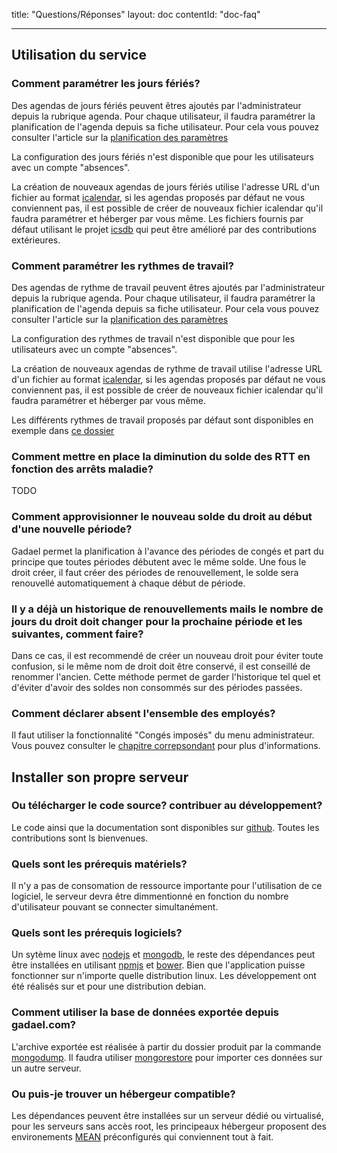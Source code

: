 title: "Questions/Réponses"
layout: doc
contentId: "doc-faq"

---


## Utilisation du service

### Comment paramétrer les jours fériés?

Des agendas de jours fériés peuvent êtres ajoutés par l'administrateur depuis la rubrique agenda. Pour chaque utilisateur, il faudra paramétrer la planification de l'agenda depuis sa fiche utilisateur. Pour cela vous pouvez consulter l'article sur la [planification des paramètres](010-planification-des-parametres.html#choix-de-lagenda-des-jours-fériés)

La configuration des jours fériés n'est disponible que pour les utilisateurs avec un compte "absences".

La création de nouveaux agendas de jours fériés utilise l'adresse URL d'un fichier au format [icalendar](https://fr.wikipedia.org/wiki/ICalendar), si les agendas proposés par défaut ne vous conviennent pas, il est possible de créer de nouveaux fichier icalendar qu'il faudra paramétrer et héberger par vous même. Les fichiers fournis par défaut utilisant le projet [icsdb](https://github.com/gadael/icsdb) qui peut être amélioré par des contributions extérieures.

### Comment paramétrer les rythmes de travail?

Des agendas de rythme de travail peuvent êtres ajoutés par l'administrateur depuis la rubrique agenda. Pour chaque utilisateur, il faudra paramétrer la planification de l'agenda depuis sa fiche utilisateur. Pour cela vous pouvez consulter l'article sur la [planification des paramètres](010-planification-des-parametres.html#changement-de-rythme-de-travail)

La configuration des rythmes de travail n'est disponible que pour les utilisateurs avec un compte "absences".

La création de nouveaux agendas de rythme de travail utilise l'adresse URL d'un fichier au format [icalendar](https://fr.wikipedia.org/wiki/ICalendar), si les agendas proposés par défaut ne vous conviennent pas, il est possible de créer de nouveaux fichier icalendar qu'il faudra paramétrer et héberger par vous même.

Les différents rythmes de travail proposés par défaut sont disponibles en exemple dans [ce dossier](https://github.com/gadael/gadael/tree/master/public/calendars)

### Comment mettre en place la diminution du solde des RTT en fonction des arrêts maladie?

TODO

### Comment approvisionner le nouveau solde du droit au début d'une nouvelle période?

Gadael permet la planification à l'avance des périodes de congés et part du principe que toutes périodes débutent avec le même solde. Une fous le droit créer, il faut créer des périodes de renouvellement, le solde sera renouvellé automatiquement à chaque début de période.

### Il y a déjà un historique de renouvellements mails le nombre de jours du droit doit changer pour la prochaine période et les suivantes, comment faire?

Dans ce cas, il est recommendé de créer un nouveau droit pour éviter toute confusion, si le même nom de droit doit être conservé, il est conseillé de renommer l'ancien. Cette méthode permet de garder l'historique tel quel et d'éviter d'avoir des soldes non consommés sur des périodes passées.

### Comment déclarer absent l'ensemble des employés?

Il faut utiliser la fonctionnalité "Congés imposés" du menu administrateur. Vous pouvez consulter le [chapitre correpsondant](002-guide-de-l-administrateur.html#Conges-imposes) pour plus d'informations.


## Installer son propre serveur

### Ou télécharger le code source? contribuer au développement?

Le code ainsi que la documentation sont disponibles sur [github](https://github.com/gadael/). Toutes les contributions sont ls bienvenues.

### Quels sont les prérequis matériels?

Il n'y a pas de consomation de ressource importante pour l'utilisation de ce logiciel, le serveur devra être dimmentionné en fonction du nombre d'utilisateur pouvant se connecter simultanément.

### Quels sont les prérequis logiciels?

Un sytème linux avec [nodejs](https://nodejs.org/) et [mongodb](https://www.mongodb.com/), le reste des dépendances peut être installées en utilisant [npmjs](https://www.npmjs.com/) et [bower](https://bower.io/). Bien que l'application puisse fonctionner sur n'importe quelle distribution linux. Les développement ont été réalisés sur et pour une distribution debian.

### Comment utiliser la base de données exportée depuis gadael.com?

L'archive exportée est réalisée à partir du dossier produit par la commande [mongodump](https://docs.mongodb.com/manual/reference/program/mongodump/). Il faudra utiliser [mongorestore](https://docs.mongodb.com/manual/tutorial/backup-and-restore-tools/#restore-a-database-with-mongorestore) pour importer ces données sur un autre serveur.

### Ou puis-je trouver un hébergeur compatible?

Les dépendances peuvent être installées sur un serveur dédié ou virtualisé, pour les serveurs sans accès root, les principeaux hébergeur proposent des environements [MEAN](https://en.wikipedia.org/wiki/MEAN_%28software_bundle%29) préconfigurés qui conviennent tout à fait.
